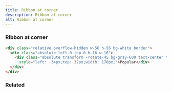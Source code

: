 ```yaml
---
title: Ribbon at corner
description: Ribbon at corner
alt: Ribbon at corner
---
```


<h3 class="section-header">Ribbon at corner</h3>

<base-snippet :centered_preview="false" custom_preview_class="flex items-center justify-center h-64">

  <template v-slot:preview>
    <div class="relative bg-white border w-56 h-56 overflow-hidden">
      <div class="absolute left-0 top-0 h-16 w-16">
        <div class="absolute transform -rotate-45 bg-gray-600 text-center text-white font-semibold py-1"
          style="left: -34px;top: 32px;width: 170px;">Popular</div>
      </div>
    </div>
  </template>

  ```html
  <div class="relative overflow-hidden w-56 h-56 bg-white border">
    <div class="absolute left-0 top-0 h-16 w-16">
      <div class="absolute transform -rotate-45 bg-gray-600 text-center text-white font-semibold py-1"
        style="left: -34px;top: 32px;width: 170px;">Popular</div>
    </div>
  </div>
  ```

  <template v-slot:source>
    <a class="btn btn-primary btn-lg" href="https://play.tailwindcss.com/QzuVb3fznZ">Live Edit</a>
  </template>

</base-snippet>

<h3 class="section-header">Related</h3>

<div class="flex flex-wrap">
  <card-avatar></card-avatar>
  <card-avatar-stack></card-avatar-stack>
  <card-avatar-initial></card-avatar-initial>
</div>